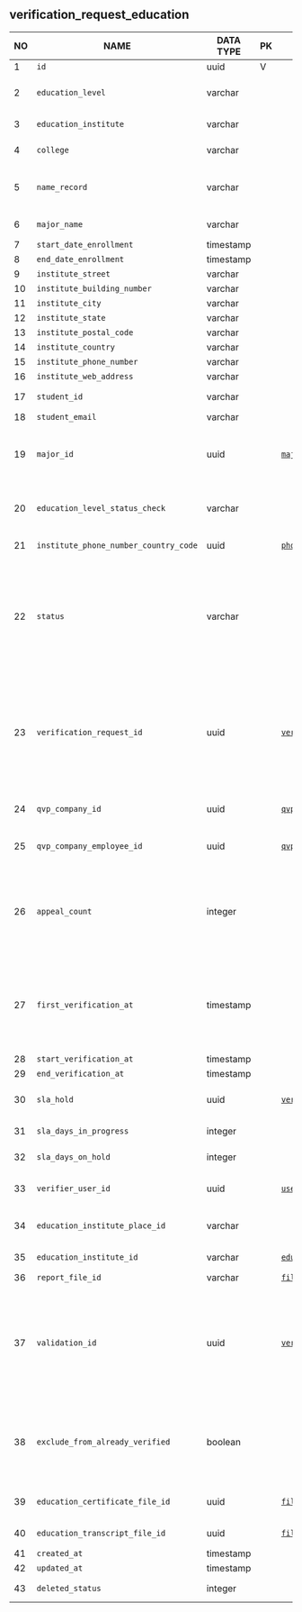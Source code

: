 verification_request_education
----------------------------


NO | NAME | DATA TYPE | PK | FK | DESCRIPTION            
---|------|-----------|----|----|-------------
1|`id` | uuid | V |  | 
2|`education_level` | varchar |  |  | One of: Diploma, Bachelor, Masters, Doctoral
3|`education_institute` | varchar |  |  | Name of education institute
4|`college` | varchar |  |  | Name of the college
5|`name_record` | varchar |  |  | Aplicant (former student) name as it is written in the educ. certificate
6|`major_name` | varchar |  |  | Major (specialization)
7|`start_date_enrollment` | timestamp |  |  | 
8|`end_date_enrollment` | timestamp |  |  | 
9|`institute_street` | varchar |  |  | 
10|`institute_building_number` | varchar |  |  | 
11|`institute_city` | varchar |  |  | 
12|`institute_state` | varchar |  |  | 
13|`institute_postal_code` | varchar |  |  | 
14|`institute_country` | varchar |  |  | 
15|`institute_phone_number` | varchar |  |  | 
16|`institute_web_address` | varchar |  |  | 
17|`student_id` | varchar |  |  | Institute's internal student id
18|`student_email` | varchar |  |  | 
19|`major_id` | uuid |  | [`majors`](majors.md) | A Major from internal list of majors that has been mapped to this edu. cert. 
20|`education_level_status_check` | varchar |  |  | one of: Incompatible, Compatible, Unable to verify
21|`institute_phone_number_country_code` | uuid |  | [`phone_country_codes`](phone_country_codes.md) | Institute phone country code
22|`status` | varchar |  |  | One of: payment_pending, updated, withdrawn, unpaid, unable_to_verify, returned, on_hold, rejected, drafted, pending, in_progress, accepted
23|`verification_request_id` | uuid |  | [`verification_requests`](verification_requests.md) | TODO: Verification request that this record is connected to. There is a reverse reference - from verification_request to this table. Cardinality - 1:1 Remove this field?
24|`qvp_company_id` | uuid |  | [`qvp_companies`](qvp_companies.md) | The company that is assigned to verify this request
25|`qvp_company_employee_id` | uuid |  | [`qvp_company_employees`](qvp_company_employees.md) | QVP company employee assigned to this request
26|`appeal_count` | integer |  |  | Count of appeals. An 'appeal' is when the applicant appeals to verify education again after an unsuccessful attempt.
27|`first_verification_at` | timestamp |  |  | TODO: what is first verification? First attempt to call the institute? Or there can be multiple verifications for a single verification request?
28|`start_verification_at` | timestamp |  |  | 
29|`end_verification_at` | timestamp |  |  | 
30|`sla_hold` | uuid |  | [`verification_request_sla_holds`](verification_request_sla_holds.md) | description of a hold if one exists for this verification
31|`sla_days_in_progress` | integer |  |  | recalculated and updated every day
32|`sla_days_on_hold` | integer |  |  | recalculated and updated every day
33|`verifier_user_id` | uuid |  | [`users`](users.md) | The user that was doing the verification
34|`education_institute_place_id` | varchar |  |  | Google places Place id if applicable
35|`education_institute_id` | varchar |  | [`education_institutes`](education_institutes.md) | Matching education institute
36|`report_file_id` | varchar |  | [`file_storage`](file_storage.md) | verification report
37|`validation_id` | uuid |  | [`verification_request_validations`](verification_request_validations.md) | Reference to the most recent validation object - details of validation of this request. There can be more than 1 validation per request. This field points to the most recent one.
38|`exclude_from_already_verified` | boolean |  |  | TODO: does it mean that this request should be excluded from already verified and verified once more? Old field?
39|`education_certificate_file_id` | uuid |  | [`file_storage`](file_storage.md) | Attachment - education certificate
40|`education_transcript_file_id` | uuid |  | [`file_storage`](file_storage.md) | Attachment - transcript
41|`created_at` | timestamp |  |  | 
42|`updated_at` | timestamp |  |  | 
43|`deleted_status` | integer |  |  | 0 - active record, 1 - deleted record.
